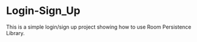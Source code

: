 # Login-Sign_Up
This is a simple login/sign up project showing how to use Room Persistence Library.
